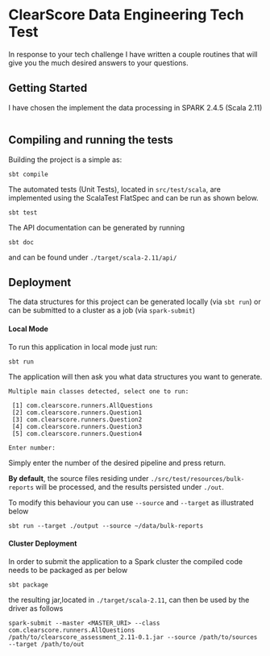 # ClearScore Data Engineering Tech Test
In response to your tech challenge I have written a couple routines that will give you the much desired answers to your questions. 

## Getting Started
I have chosen the implement the data processing in SPARK 2.4.5 (Scala 2.11) 

```sbtshell

```

## Compiling and running the tests
Building the project is a simple as: 
```shell script
sbt compile
```

The automated tests (Unit Tests), located in `src/test/scala`, are implemented using the ScalaTest FlatSpec and can be run as shown below. 
```shell script
sbt test 
```

The API documentation can be generated by running
```shell script
sbt doc
``` 
and can be found under `./target/scala-2.11/api/`

## Deployment
The data structures for this project can be generated locally (via `sbt run`) or can be submitted to a cluster as a job (via `spark-submit`)
#### Local Mode
To run this application in local mode just run:
```shell script
sbt run
```

The application will then ask you what data structures you want to generate.
```text
Multiple main classes detected, select one to run:

 [1] com.clearscore.runners.AllQuestions
 [2] com.clearscore.runners.Question1
 [3] com.clearscore.runners.Question2
 [4] com.clearscore.runners.Question3
 [5] com.clearscore.runners.Question4

Enter number:
```
Simply enter the number of the desired pipeline and press return. 

**By default**, the source files residing under `./src/test/resources/bulk-reports` will be processed, and the results persisted under `./out`. 

To modify this behaviour you can use `--source` and `--target` as illustrated below 

```shell script
sbt run --target ./output --source ~/data/bulk-reports
```

#### Cluster Deployment
In order to submit the application to a Spark cluster the compiled code needs to be packaged as per below
```shell script
sbt package
```
the resulting jar,located in `./target/scala-2.11`, can then be used by the driver as follows
```shell script
spark-submit --master <MASTER_URI> --class com.clearscore.runners.AllQuestions /path/to/clearscore_assessment_2.11-0.1.jar --source /path/to/sources --target /path/to/out 
```